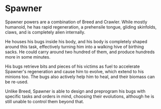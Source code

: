 # Spawner
Spawner powers are a combination of Breed and Crawler. While mostly humanoid, he has rapid regeneration, a prehensile tongue, gliding skinfolds, claws, and is completely alien internally.

He houses his bugs inside his body, and his body is completely shaped around this task, effectively turning him into a walking hive of birthing sacks. He could carry around two hundred of them, and produce hundreds more in some minutes.

His bugs retrieve bits and pieces of his victims as fuel to accelerate Spawner's regeneration and cause him to evolve, which extend to his minions too. The bugs also actively help him to heal, and their biomass can be re-used.

Unlike Breed, Spawner is able to design and preprogram his bugs with specific tasks and orders in mind, choosing their evolutions, although he is still unable to control them beyond that.
